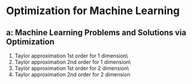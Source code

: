 # Optimization for Machine Learning
## a: Machine Learning Problems and Solutions via Optimization
001. Taylor approximation 1st order for 1 dimension\
002. Taylor approximation 2nd order for 1 dimension\
003. Taylor approximation 1st order for 2 dimension\
004. Taylor approximation 2nd order for 2 dimension
